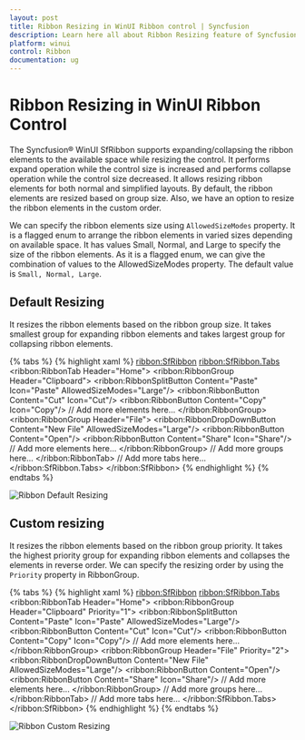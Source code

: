 ```yaml
---
layout: post
title: Ribbon Resizing in WinUI Ribbon control | Syncfusion
description: Learn here all about Ribbon Resizing feature of Syncfusion WinUI Ribbon(SfRibbon) control with custom support and more.
platform: winui
control: Ribbon
documentation: ug
---
```


# Ribbon Resizing in WinUI Ribbon Control

The Syncfusion&reg; WinUI SfRibbon supports expanding/collapsing the ribbon elements to the available space while resizing the control. It performs expand operation while the control size is increased and performs collapse operation while the control size decreased. It allows resizing ribbon elements for both normal and simplified layouts. By default, the ribbon elements are resized based on group size. Also, we have an option to resize the ribbon elements in the custom order.

We can specify the ribbon elements size using `AllowedSizeModes` property. It is a flagged enum to arrange the ribbon elements in varied sizes depending on available space. It has values Small, Normal, and Large to specify the size of the ribbon elements. As it is a flagged enum, we can give the combination of values to the AllowedSizeModes property. The default value is `Small, Normal, Large`.

## Default Resizing

It resizes the ribbon elements based on the ribbon group size. It takes smallest group for expanding ribbon elements and takes largest group for collapsing ribbon elements.

{% tabs %}
{% highlight xaml %}
<ribbon:SfRibbon>
    <ribbon:SfRibbon.Tabs>
        <ribbon:RibbonTab Header="Home">
            <ribbon:RibbonGroup Header="Clipboard">
                <ribbon:RibbonSplitButton 
                    Content="Paste" 
                    Icon="Paste"
                    AllowedSizeModes="Large"/>
                <ribbon:RibbonButton 
                    Content="Cut"
                    Icon="Cut"/>
                <ribbon:RibbonButton 
                    Content="Copy"
                    Icon="Copy"/>
                // Add more elements here...
            </ribbon:RibbonGroup>
            <ribbon:RibbonGroup Header="File">
                <ribbon:RibbonDropDownButton 
                    Content="New File"
                    AllowedSizeModes="Large"/>
                <ribbon:RibbonButton 
                    Content="Open"/>
                <ribbon:RibbonButton 
                    Content="Share"
                    Icon="Share"/>
                // Add more elements here...
            </ribbon:RibbonGroup>
            // Add more groups here...
        </ribbon:RibbonTab>
        // Add more tabs here...
    </ribbon:SfRibbon.Tabs>
</ribbon:SfRibbon>
{% endhighlight %}
{% endtabs %}

![Ribbon Default Resizing](RibbonResizing-images/Default-Ribbon-Resizing.gif)

## Custom resizing

It resizes the ribbon elements based on the ribbon group priority. It takes the highest priority group for expanding ribbon elements and collapses the elements in reverse order. We can specify the resizing order by using the `Priority` property in RibbonGroup.

{% tabs %}
{% highlight xaml %}
<ribbon:SfRibbon>
    <ribbon:SfRibbon.Tabs>
        <ribbon:RibbonTab Header="Home">
            <ribbon:RibbonGroup Header="Clipboard" Priority="1">
                <ribbon:RibbonSplitButton 
                    Content="Paste" 
                    Icon="Paste"
                    AllowedSizeModes="Large"/>
                <ribbon:RibbonButton 
                    Content="Cut"
                    Icon="Cut"/>
                <ribbon:RibbonButton 
                    Content="Copy"
                    Icon="Copy"/>
                // Add more elements here...
            </ribbon:RibbonGroup>
            <ribbon:RibbonGroup Header="File" Priority="2">
                <ribbon:RibbonDropDownButton 
                    Content="New File"
                    AllowedSizeModes="Large"/>
                <ribbon:RibbonButton 
                    Content="Open"/>
                <ribbon:RibbonButton 
                    Content="Share"
                    Icon="Share"/>
                // Add more elements here...
            </ribbon:RibbonGroup>
            // Add more groups here...
        </ribbon:RibbonTab>
        // Add more tabs here...
    </ribbon:SfRibbon.Tabs>
</ribbon:SfRibbon>
{% endhighlight %}
{% endtabs %}

![Ribbon Custom Resizing](RibbonResizing-images/Priority-Ribbon-Resizing.gif)